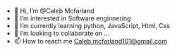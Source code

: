 - 👋 Hi, I’m @Caleb Mcfarland
- 👀 I’m interested in Software enginnering 
- 🌱 I’m currently learning python, JavaScript, Html, Css
- 💞️ I’m looking to collaborate on ...
- 📫 How to reach me Caleb.mcfarland101@gmail.com

<!---
xFadedcyclone/xFadedcyclone is a ✨ special ✨ repository because its `README.md` (this file) appears on your GitHub profile.
You can click the Preview link to take a look at your changes.
--->
